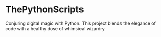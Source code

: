 # ThePythonScripts
Conjuring digital magic with Python. This project blends the elegance of code with a healthy dose of whimsical wizardry

